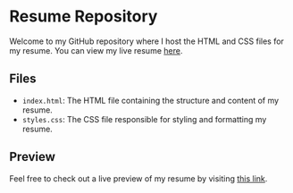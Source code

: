 # Resume Repository

Welcome to my GitHub repository where I host the HTML and CSS files for my resume. You can view my live resume [here](https://farazulhaque.github.io/Resume/).

## Files

- `index.html`: The HTML file containing the structure and content of my resume.
- `styles.css`: The CSS file responsible for styling and formatting my resume.

## Preview

Feel free to check out a live preview of my resume by visiting [this link](https://farazulhaque.github.io/Resume/).

